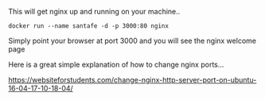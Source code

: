 
This will get nginx up and running on your machine..

```
docker run --name santafe -d -p 3000:80 nginx
```

Simply point your browser at port 3000 and you will see the nginx welcome page

Here is a great simple explanation of how to change nginx ports...

https://websiteforstudents.com/change-nginx-http-server-port-on-ubuntu-16-04-17-10-18-04/
